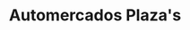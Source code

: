 ---
title: "Automercados Plaza's"
url: /caracas/automercados-plazas-av-la-colina/
shop: Supermarkt
---